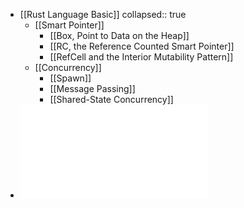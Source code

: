 - [[Rust Language Basic]]
  collapsed:: true
	- [[Smart Pointer]]
		- [[Box<T>, Point to Data on the Heap]]
		- [[RC<T>, the Reference Counted Smart Pointer]]
		- [[RefCell<T> and the Interior Mutability Pattern]]
	- [[Concurrency]]
		- [[Spawn]]
		- [[Message Passing]]
		- [[Shared-State Concurrency]]
- ![The_Rust_Programming_Language_1647766604099_0.pdf](../assets/The_Rust_Programming_Language_1647766604099_0_1647767150563_0.pdf)
